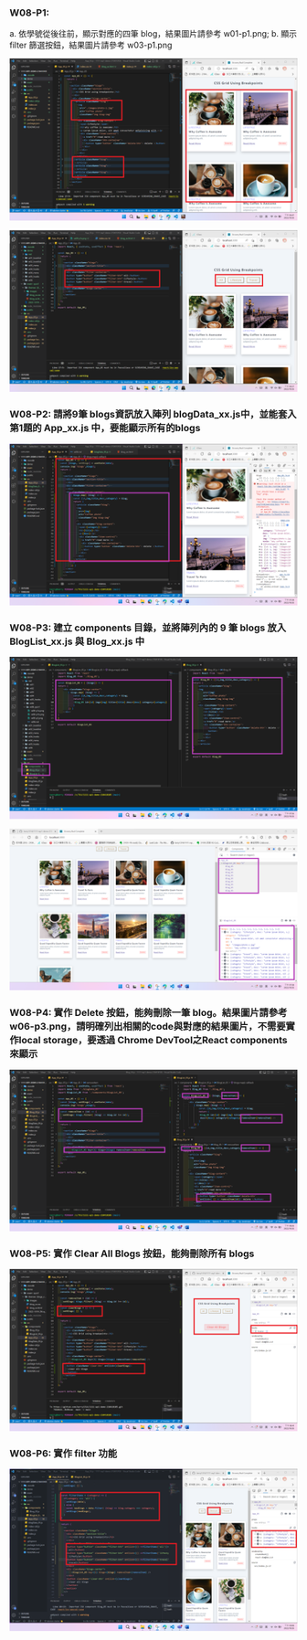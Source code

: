 ### W08-P1: 
a. 依學號從後往前，顯示對應的四筆 blog，結果圖片請參考 w01-p1.png; b. 顯示filter 篩選按鈕，結果圖片請參考 w03-p1.png

![](w08-p1a.png)

![](w08-p1b.png)

### W08-P2: 請將9筆 blogs資訊放入陣列 blogData_xx.js中，並能套入第1題的 App_xx.js 中，要能顯示所有的blogs

![](w08-p2.png) 

### W08-P3: 建立 components 目錄，並將陣列內的 9 筆 blogs 放入 BlogList_xx.js 與 Blog_xx.js 中

![](w08-p3-1.png)

![](w08-p3-2.png)

### W08-P4: 實作 Delete 按鈕，能夠刪除一筆 blog。結果圖片請參考 w06-p3.png，請明確列出相關的code與對應的結果圖片，不需要實作local storage，要透過 Chrome DevTool之React components 來顯示

![](w08-p4.png)

### W08-P5: 實作 Clear All Blogs 按鈕，能夠刪除所有 blogs

![](w08-p5.png)

### W08-P6: 實作 filter 功能

![](w08-p6.png)